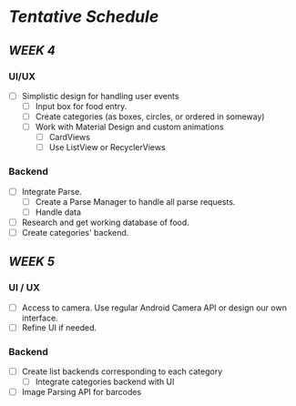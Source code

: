 
# _Tentative_ _Schedule_



## _WEEK_ _4_

### UI/UX
- [ ] Simplistic design for handling user events
  - [ ] Input box for food entry.
  - [ ] Create categories (as boxes, circles, or ordered in someway)
  - [ ] Work with Material Design and custom animations
    - [ ] CardViews
    - [ ] Use ListView or RecyclerViews
  
### Backend
- [ ] Integrate Parse.
  - [ ] Create a Parse Manager to handle all parse requests.
  - [ ] Handle data 
- [ ] Research and get working database of food.
- [ ] Create categories' backend.

## _WEEK_ _5_

### UI / UX
- [ ] Access to camera. Use regular Android Camera API or design our own interface.
- [ ] Refine UI if needed.

### Backend
- [ ] Create list backends corresponding to each category
  - [ ] Integrate categories backend with UI
- [ ] Image Parsing API for barcodes
